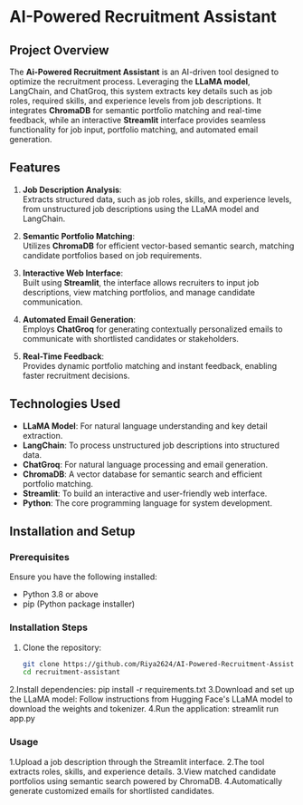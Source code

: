 # **AI-Powered Recruitment Assistant**

## **Project Overview**  
The **Ai-Powered Recruitment Assistant** is an AI-driven tool designed to optimize the recruitment process. Leveraging the **LLaMA model**, LangChain, and ChatGroq, this system extracts key details such as job roles, required skills, and experience levels from job descriptions. It integrates **ChromaDB** for semantic portfolio matching and real-time feedback, while an interactive **Streamlit** interface provides seamless functionality for job input, portfolio matching, and automated email generation.  

## **Features**  
1. **Job Description Analysis**:  
   Extracts structured data, such as job roles, skills, and experience levels, from unstructured job descriptions using the LLaMA model and LangChain.  

2. **Semantic Portfolio Matching**:  
   Utilizes **ChromaDB** for efficient vector-based semantic search, matching candidate portfolios based on job requirements.  

3. **Interactive Web Interface**:  
   Built using **Streamlit**, the interface allows recruiters to input job descriptions, view matching portfolios, and manage candidate communication.  

4. **Automated Email Generation**:  
   Employs **ChatGroq** for generating contextually personalized emails to communicate with shortlisted candidates or stakeholders.  

5. **Real-Time Feedback**:  
   Provides dynamic portfolio matching and instant feedback, enabling faster recruitment decisions.  

## **Technologies Used**  
- **LLaMA Model**: For natural language understanding and key detail extraction.  
- **LangChain**: To process unstructured job descriptions into structured data.  
- **ChatGroq**: For natural language processing and email generation.  
- **ChromaDB**: A vector database for semantic search and efficient portfolio matching.  
- **Streamlit**: To build an interactive and user-friendly web interface.  
- **Python**: The core programming language for system development.  

## **Installation and Setup**  

### **Prerequisites**  
Ensure you have the following installed:  
- Python 3.8 or above  
- pip (Python package installer)  

### **Installation Steps**  
1. Clone the repository:  
   ```bash
   git clone https://github.com/Riya2624/AI-Powered-Recruitment-Assistant.git
   cd recruitment-assistant
2.Install dependencies:
    pip install -r requirements.txt
3.Download and set up the LLaMA model:
Follow instructions from Hugging Face's LLaMA model to download the weights and tokenizer.
4.Run the application:
streamlit run app.py

### **Usage**
1.Upload a job description through the Streamlit interface.
2.The tool extracts roles, skills, and experience details.
3.View matched candidate portfolios using semantic search powered by ChromaDB.
4.Automatically generate customized emails for shortlisted candidates.

